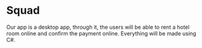 # Squad
Our app is a desktop app, through it, the users will be able to rent a hotel room online and confirm the payment online.
Everything will be made using C#.
